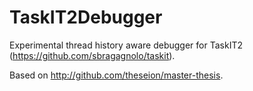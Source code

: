 # TaskIT2Debugger
Experimental thread history aware debugger for TaskIT2 (https://github.com/sbragagnolo/taskit).

Based on http://github.com/theseion/master-thesis.
